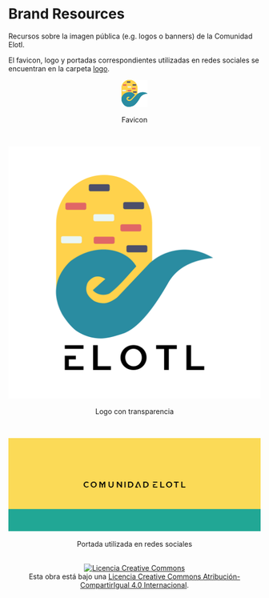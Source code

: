 # Brand Resources

Recursos sobre la imagen pública (e.g. logos o banners) de la Comunidad Elotl.

El favicon, logo y portadas correspondientes utilizadas en redes
 sociales se encuentran en la carpeta [logo](./logo).

<div align="center">

![Favicon Logo Elotl](./logo/favicon.png)

Favicon

<br />

![Logo Elotl](./logo/logo_elotl_transparente.png)

Logo con transparencia

<br />

![Portadas Elotl](./logo/portada_fb.png)

Portada utilizada en redes sociales

<br />


  <a rel="license" href="http://creativecommons.org/licenses/by-sa/4.0/">
    <img alt="Licencia Creative Commons" style="border-width:0" src="https://i.creativecommons.org/l/by-sa/4.0/88x31.png" />
  </a>
  <br />
  Esta obra está bajo una <a rel="license" href="http://creativecommons.org/licenses/by-sa/4.0/">Licencia Creative Commons Atribución-CompartirIgual 4.0 Internacional</a>.
</div>
